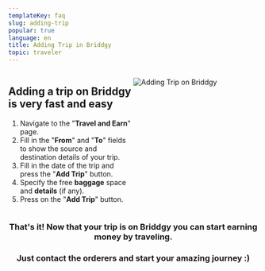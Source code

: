 ```yaml
---
templateKey: faq
slug: adding-trip
popular: true
language: en
title: Adding Trip in Briddgy
topic: traveler
---
```

<style>
.briddgy-faq-grid{
display:grid;
grid-template-columns:repeat(2, 1fr);
}
.col-2{
grid-column-start: 2;
}

.text-center{

text-align:center;

}
.span-2{
grid-column-end:span 2;}


</style>

<div class="briddgy-faq-grid">
<div>

## **Adding a trip on Briddgy is very fast and easy**    

1. Navigate to the "**Travel and Earn**" page.
2. Fill in the "**From**" and "**To**" fields to show the source and destination details of your trip.
3. Fill in the date of the trip and press the "**Add Trip**" button.
4. Specify the free **baggage** space and **details** (if any).
5. Press on the "**Add Trip**" button.

</div>

<div>

![Adding Trip on Briddgy](/assets/add_trip.gif "Adding Trip")

</div>

<div class="text-center span-2">

### That's it! Now that your trip is on Briddgy you can start earning money by traveling.

### Just contact the orderers and start your amazing journey :)

</div>

</div>